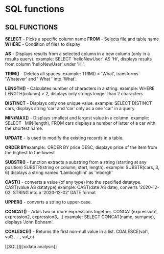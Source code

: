 # SQL functions
## SQL FUNCTIONS
**SELECT** - Picks a specific column name
**FROM** - Selects file and table name
**WHERE** - Condition of files to display

**AS** - Displays results from a selected column in a new column (only in a results query).
example: SELECT 'helloNewUser' AS 'Hi', displays results from column 'helloNewUser' under 'Hi'.

**TRIM()** - Deletes all spaces.
example: TRIM() = 'What', transforms 'Whatever' and '  What  ' into 'What'.

**LENGTH()** - Calculates number of characters in a string.
example: WHERE LENGTH(column) > 2, displays only strings longer than 2 characters

**DISTINCT** - Displays only one unique value.
example: SELECT DISTINCT cars, displays string 'car' and 'car' only as a one 'car' in a query.

**MIN/MAX()** - Displays smallest and largest value in a column.
example: SELECT   MIN(length), FROM cars displays a number of letter of a car with the shortest name.

**UPDATE** - Is used to modify the existing records in a table.

**ORDER BY**example:. ORDER BY price DESC, displays price of the item from the highest to the lowest

**SUBSTR()** - function extracts a substring from a string (starting at any position)
SUBSTR(string or column, start, length).
example: SUBSTR(cars, 3, 6) displays a string named 'Lamborghini' as 'mborgh' 

**CAST()** - converts a value (of any type) into the specified datatype. CAST(value AS datatype)
example: CAST(date AS date), converts '2020-12-02' STRING into a  '2020-12-02' DATE format

**UPPER()** - converts a string to upper-case.

**CONCAT()** -  Adds two or more expressions together. CONCAT(expression1, expression2, expression3,...)
example: SELECT CONCAT(name, surname), displays 'John Bohnam'.

**COALESCE()** - Returns the first non-null value in a list. COALESCE(val1, val2, ..., val_n)



[[SQL]][[📊data analysis]]